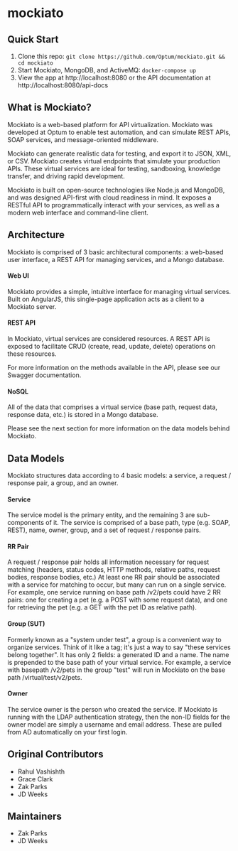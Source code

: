 # mockiato

## Quick Start

1. Clone this repo: `git clone https://github.com/Optum/mockiato.git && cd mockiato`
2. Start Mockiato, MongoDB, and ActiveMQ: `docker-compose up`
3. View the app at http://localhost:8080 or the API documentation at http://localhost:8080/api-docs

## What is Mockiato?

Mockiato is a web-based platform for API virtualization. Mockiato was developed at Optum to enable test automation, and can simulate REST APIs, SOAP services, and message-oriented middleware.

Mockiato can generate realistic data for testing, and export it to JSON, XML, or CSV. Mockiato creates virtual endpoints that simulate your production APIs. These virtual services are ideal for testing, sandboxing, knowledge transfer, and driving rapid development.

Mockiato is built on open-source technologies like Node.js and MongoDB, and was designed API-first with cloud readiness in mind. It exposes a RESTful API to programmatically interact with your services, as well as a modern web interface and command-line client.

## Architecture

Mockiato is comprised of 3 basic architectural components: a web-based user interface, a REST API for managing services, and a Mongo database.

#### Web UI

Mockiato provides a simple, intuitive interface for managing virtual services. Built on AngularJS, this single-page application acts as a client to a Mockiato server.

#### REST API

In Mockiato, virtual services are considered resources. A REST API is exposed to facilitate CRUD (create, read, update, delete) operations on these resources.

For more information on the methods available in the API, please see our Swagger documentation.

#### NoSQL

All of the data that comprises a virtual service (base path, request data, response data, etc.) is stored in a Mongo database. 

Please see the next section for more information on the data models behind Mockiato.

## Data Models

Mockiato structures data according to 4 basic models: a service, a request / response pair, a group, and an owner.

#### Service

The service model is the primary entity, and the remaining 3 are sub-components of it. The service is comprised of a base path, type (e.g. SOAP, REST), name, owner, group, and a set of request / response pairs.

#### RR Pair

A request / response pair holds all information necessary for request matching (headers, status codes, HTTP methods, relative paths, request bodies, response bodies, etc.) At least one RR pair should be associated with a service for matching to occur, but many can run on a single service. For example, one service running on base path /v2/pets could have 2 RR pairs: one for creating a pet (e.g. a POST with some request data), and one for retrieving the pet (e.g. a GET with the pet ID as relative path).

#### Group (SUT)

Formerly known as a "system under test", a group is a convenient way to organize services. Think of it like a tag; it's just a way to say "these services belong together". It has only 2 fields: a generated ID and a name. The name is prepended to the base path of your virtual service. For example, a service with basepath /v2/pets in the group "test" will run in Mockiato on the base path /virtual/test/v2/pets.

#### Owner

The service owner is the person who created the service. If Mockiato is running with the LDAP authentication strategy, then the non-ID fields for the owner model are simply a username and email address. These are pulled from AD automatically on your first login.


## Original Contributors

+ Rahul Vashishth
+ Grace Clark
+ Zak Parks
+ JD Weeks

## Maintainers

+ Zak Parks
+ JD Weeks
